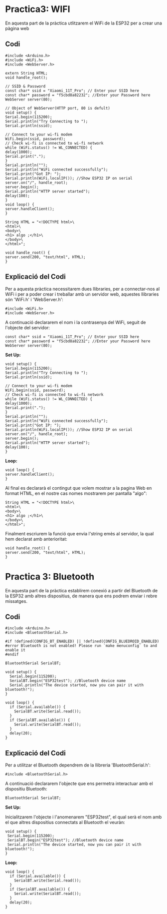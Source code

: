 # Practica3: WIFI

En aquesta part de la pràctica utlitzarem el WiFi de la ESP32 per a crear una pàgina web

## Codi

```
#include <Arduino.h>
#include <WiFi.h>
#include <WebServer.h>

extern String HTML;
void handle_root();

// SSID & Password
const char* ssid = "Xiaomi_11T_Pro"; // Enter your SSID here
const char* password = "f5cbd8a82232"; //Enter your Password here
WebServer server(80);

// Object of WebServer(HTTP port, 80 is defult)
void setup() {
Serial.begin(115200);
Serial.println("Try Connecting to ");
Serial.println(ssid);

// Connect to your wi-fi modem
WiFi.begin(ssid, password);
// Check wi-fi is connected to wi-fi network
while (WiFi.status() != WL_CONNECTED) {
delay(1000);
Serial.print(".");
}
Serial.println("");
Serial.println("WiFi connected successfully");
Serial.print("Got IP: ");
Serial.println(WiFi.localIP()); //Show ESP32 IP on serial
server.on("/", handle_root);
server.begin();
Serial.println("HTTP server started");
delay(100);
}
void loop() {
server.handleClient();
}

String HTML = "<!DOCTYPE html>\
<html>\
<body>\
<h1> algo ;</h1>\
</body>\
</html>";

void handle_root() {
server.send(200, "text/html", HTML);
}
```

## Explicació del Codi

Per a aquesta pràctica necessitarem dues llibraries, per a connectar-nos al WiFi i per a poder crear i treballar amb un servidor web, aquestes llibraries són 'WiFi.h' i 'WebServer.h':

```
#include <WiFi.h>
#include <WebServer.h>
```

A continuació declararem el nom i la contrasenya del WiFi, seguit de l'objecte del servidor:

```
const char* ssid = "Xiaomi_11T_Pro"; // Enter your SSID here
const char* password = "f5cbd8a82232"; //Enter your Password here
WebServer server(80);
```

**Set Up:**
```
void setup() {
Serial.begin(115200);
Serial.println("Try Connecting to ");
Serial.println(ssid);

// Connect to your wi-fi modem
WiFi.begin(ssid, password);
// Check wi-fi is connected to wi-fi network
while (WiFi.status() != WL_CONNECTED) {
delay(1000);
Serial.print(".");
}
Serial.println("");
Serial.println("WiFi connected successfully");
Serial.print("Got IP: ");
Serial.println(WiFi.localIP()); //Show ESP32 IP on serial
server.on("/", handle_root);
server.begin();
Serial.println("HTTP server started");
delay(100);
}
```

**Loop:**

```
void loop() {
server.handleClient();
}
```

Al final es declararà el contingut que volem mostrar a la pagina Web en format HTML, en el nostre cas nomes mostrarem per pantalla "algo":

```
String HTML = "<!DOCTYPE html>\
<html>\
<body>\
<h1> algo ;</h1>\
</body>\
</html>";
```

Finalment escriurem la funció que envia l'string emès al servidor, la qual hem declarat amb anterioritat:

```
void handle_root() {
server.send(200, "text/html", HTML);
}
```


# Practica 3: Bluetooth

En aquesta part de la pràctica establirem conexió a partir del Bluetooth de la ESP32 amb altres dispositius, de manera que ens podrem enviar i rebre missatges.

## Codi

```
#include <Arduino.h>
#include <BluetoothSerial.h>

#if !defined(CONFIG_BT_ENABLED) || !defined(CONFIG_BLUEDROID_ENABLED)
#error Bluetooth is not enabled! Please run `make menuconfig` to and enable it
#endif

BluetoothSerial SerialBT;

void setup() {
  Serial.begin(115200);
  SerialBT.begin("ESP32test"); //Bluetooth device name
  Serial.println("The device started, now you can pair it with bluetooth!");
}

void loop() {
  if (Serial.available()) {
    SerialBT.write(Serial.read());
  }
  if (SerialBT.available()) {
    Serial.write(SerialBT.read());
  }
  delay(20);
}
```

## Explicació del Codi

Per a utilitzar el Bluetooth dependrem de la llibreria 'BluetoothSerial.h':

```
#include <BluetoothSerial.h>
```

A continuació declararem l'objecte que ens permetra interactuar amb el dispositiu Bluetooth:

```
BluetoothSerial SerialBT;
```

**Set Up:**

 Inicialitzarem l'objecte i l'anomenarem "ESP32test", el qual serà el nom amb el que altres dispositius connectats al Bluetooth el veuràn:
 
 ```
 void setup() {
  Serial.begin(115200);
  SerialBT.begin("ESP32test"); //Bluetooth device name
  Serial.println("The device started, now you can pair it with bluetooth!");
}
```

**Loop:**

```
void loop() {
  if (Serial.available()) {
    SerialBT.write(Serial.read());
  }
  if (SerialBT.available()) {
    Serial.write(SerialBT.read());
  }
  delay(20);
}


